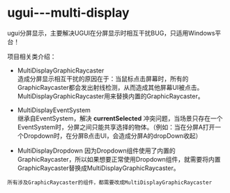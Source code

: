 # ugui---multi-display
ugui分屏显示，主要解决UGUI在分屏显示时相互干扰BUG，只适用Windows平台！

项目相关类介绍：
* MultiDisplayGraphicRaycaster  
造成分屏显示相互干扰的原因在于：当鼠标点击屏幕时，所有的GraphicRaycaster都会发出射线检测，从而造成其他屏幕UI被点击。MultiDisplayGraphicRaycaster用来替换内置的GraphicRaycaster。  

* MultiDisplayEventSystem  
继承自EventSystem，解决 **currentSelected** 冲突问题，当场景只存在一个EventSystem时，分屏之间只能共享选择的物体。（例如：当在分屏A打开一个Dropdown时，在分屏B点击UI，会造成分屏A的dropDown收起）

* MultiDisplayDropdown
因为Dropdown组件使用了内置的GraphicRaycaster，所以如果想要正常使用Dropdown组件，就需要将内置GraphicRaycaster替换成MultiDisplayGraphicRaycaster。  

```  
所有涉及GraphicRaycaster的组件，都需要改成MultiDisplayGraphicRaycaster
```
